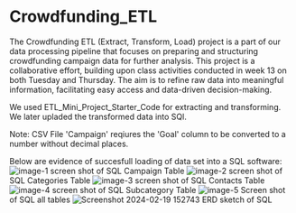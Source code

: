 # Crowdfunding_ETL
The Crowdfunding ETL (Extract, Transform, Load) project is a part of our data processing pipeline that focuses on preparing and structuring crowdfunding campaign data for further analysis. This project is a collaborative effort, building upon class activities conducted in week 13 on both Tuesday and Thursday. The aim is to refine raw data into meaningful information, facilitating easy access and data-driven decision-making.

We used ETL_Mini_Project_Starter_Code for extracting and transforming. We later upladed the transformed data into SQl.

Note: CSV File 'Campaign' reqiures the 'Goal' column to be converted to a number without decimal places.


Below are evidence of succesfull loading of data set into a SQL software:
![image-1](https://github.com/PriyanshuRanaG/Project-2/assets/150047281/e9a94b03-9302-4f93-8529-a4cfcb7534e7)
screen shot of SQL Campaign Table
![image-2](https://github.com/PriyanshuRanaG/Project-2/assets/150047281/2e2a6109-a779-452d-adad-a124fcb37592)
screen shot of SQL Categories Table
![image-3](https://github.com/PriyanshuRanaG/Project-2/assets/150047281/7b61b1ba-c06d-4c3c-84f2-a8ef97907010)
screen shot of SQL Contacts Table
![image-4](https://github.com/PriyanshuRanaG/Project-2/assets/150047281/b19e52d0-6981-4910-9ed6-c49e9176877d)
screen shot of SQL Subcategory Table
![image-5](https://github.com/PriyanshuRanaG/Project-2/assets/150047281/0407c802-9a16-4eab-963b-6d6b226ac1d6)
Screen shot of SQL all tables
![Screenshot 2024-02-19 152743](https://github.com/PriyanshuRanaG/Project-2/assets/150047281/517087d6-1781-45ee-a1c5-987e20604713)
ERD sketch of SQL
